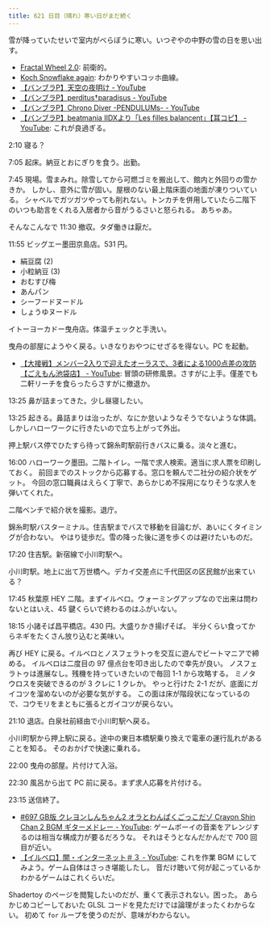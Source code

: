 ```yaml
---
title: 621 日目（晴れ）寒い日がまだ続く
---
```


雪が降っていたせいで室内がべらぼうに寒い。いつぞやの中野の雪の日を思い出す。

* [Fractal Wheel 2.0](https://www.shadertoy.com/view/llfGD2): 前衛的。
* [Koch Snowflake again](https://www.shadertoy.com/view/Mlf3RX): わかりやすいコッホ曲線。
* [【バンブラP】天空の夜明け - YouTube](https://www.youtube.com/watch?v=kAFtvX7doZQ)
* [【バンブラP】perditus†paradisus - YouTube](https://www.youtube.com/watch?v=6zeLe7e0uRc)
* [【バンブラP】Chrono Diver -PENDULUMs- - YouTube](https://www.youtube.com/watch?v=pksVxa5s96s)
* [【バンブラP】beatmania IIDXより「Les filles balancent」【耳コピ】 - YouTube](https://www.youtube.com/watch?v=Q96pMXuQeqs):
  これが良過ぎる。

2:10 寝る？

<!--
https://www.shadertoy.com/view/XdB3DD - error 
https://www.shadertoy.com/view/XdBSWw
-->

7:05 起床。納豆とおにぎりを食う。出勤。

7:45 現場。雪まみれ。除雪してから可燃ゴミを搬出して、館内と外回りの雪かきか。
しかし、意外に雪が固い。屋根のない最上階床面の地面が凍りついている。
シャベルでガツガツやっても削れない。トンカチを併用していたら二階下のいつも助言をくれる入居者から音がうるさいと怒られる。
あちゃあ。

そんなこんなで 11:30 撤収。タダ働きは厭だ。

11:55 ビッグエー墨田京島店。531 円。

* 絹豆腐 (2)
* 小粒納豆 (3)
* おむすび梅
* あんパン
* シーフードヌードル
* しょうゆヌードル

イトーヨーカドー曳舟店。体温チェックと手洗い。

曳舟の部屋にようやく戻る。いきなりおやつにせざるを得ない。PC を起動。

* [【大接戦】メンバー2入りで迎えたオーラスで、3者による1000点差の攻防【ごえもん池袋店】 - YouTube](https://www.youtube.com/watch?v=rvx1UYD7qUs):
  冒頭の研修風景。さすがに上手。僅差でも二軒リーチを食らったらさすがに撤退か。

13:25 鼻が詰まってきた。少し昼寝したい。

13:25 起きる。鼻詰まりは治ったが、なにか怠いようなそうでないような体調。
しかしハローワークに行きたいので立ち上がって外出。

押上駅バス停でひたすら待って錦糸町駅前行きバスに乗る。淡々と進む。

16:00 ハローワーク墨田。二階トイレ。一階で求人検索。適当に求人票を印刷しておく。
前回までのストックから応募する。窓口を頼んで二社分の紹介状をゲット。
今回の窓口職員はえらく丁寧で、あらかじめ不採用になりそうな求人を弾いてくれた。

二階ベンチで紹介状を撮影。退庁。

錦糸町駅バスターミナル。住吉駅までバスで移動を目論むが、あいにくタイミングが合わない。
やはり徒歩だ。雪の降った後に道を歩くのは避けたいものだ。

17:20 住吉駅。新宿線で小川町駅へ。

小川町駅。地上に出て万世橋へ。デカイ交差点に千代田区の区民館が出来ている？

17:45 秋葉原 HEY 二階。まずイルベロ。ウォーミングアップなので出来は問わないとはいえ、45 鍵くらいで終わるのはふがいない。

18:15 小諸そば昌平橋店。430 円。大盛りかき揚げそば。
半分くらい食ってからネギをたくさん放り込むと美味い。

再び HEY に戻る。イルベロとノスフェラトゥを交互に遊んでビートマニアで締める。
イルベロは二度目の 97 億点台を叩き出したので幸先が良い。
ノスフェラトゥは進展なし。残機を持っていきたいので毎回 1-1 から攻略する。
ミノタウロスを突破できるのが 3 クレに 1 クレか。
やっと行けた 2-1 だが、底面にガイコツを溜めないのが必要な気がする。
この面は床が階段状になっているので、コウモリをまともに張るとガイコツが戻らない。

21:10 退店。白泉社前経由で小川町駅へ戻る。

小川町駅から押上駅に戻る。途中の東日本橋駅乗り換えで電車の運行乱れがあることを知る。
そのおかげで快速に乗れる。

22:00 曳舟の部屋。片付けて入浴。

22:30 風呂から出て PC 前に戻る。まず求人応募を片付ける。

23:15 送信終了。

* [&#x23;697 GB版 クレヨンしんちゃん2 オラとわんぱくごっこだゾ Crayon Shin Chan 2 BGM ギターメドレー - YouTube](https://www.youtube.com/watch?v=Qr6nfr13kuU):
  ゲームボーイの音楽をアレンジするのは相当な構成力が要るだろうな。
  それはそうとなんだかんだで 700 回目が近い。
* [【イルベロ】闇・インターネット＃３ - YouTube](https://www.youtube.com/watch?v=9NPgxbZA8lQ):
  これを作業 BGM にしてみよう。ゲーム自体はさっき堪能したし。
  音だけ聴いて何が起こっているかわかるゲームはこれくらいだ。

Shadertoy のページを閲覧したいのだが、重くて表示されない。困った。
あらかじめコピーしておいた GLSL コードを見ただけでは論理がまったくわからない。
初めて `for` ループを使うのだが、意味がわからない。
